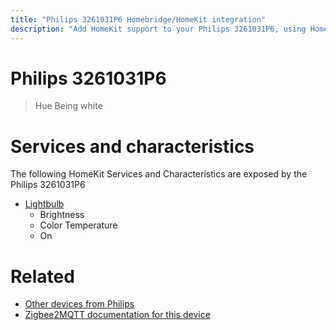 ```yaml
---
title: "Philips 3261031P6 Homebridge/HomeKit integration"
description: "Add HomeKit support to your Philips 3261031P6, using Homebridge, Zigbee2MQTT and homebridge-z2m."
---
```

<!---
This file has been GENERATED using src/docgen/docgen.ts
DO NOT EDIT THIS FILE MANUALLY!
-->
# Philips 3261031P6
> Hue Being white


# Services and characteristics
The following HomeKit Services and Characteristics are exposed by
the Philips 3261031P6

* [Lightbulb](../../light.md)
  * Brightness
  * Color Temperature
  * On


# Related
* [Other devices from Philips](../index.md#philips)
* [Zigbee2MQTT documentation for this device](https://www.zigbee2mqtt.io/devices/3261031P6.html)